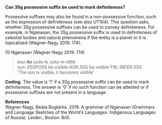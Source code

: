 **Can 3Sg possessive suffix be used to mark definiteness?** 

Possessive suffixes may also be found in a non-possessive function, such as the expression of definiteness (see also UT104). This question asks, whether 3Sg possessive suffixes can be used to convey definiteness. For example, in Nganasan, the 3Sg possessive suffix is used to definiteness of celestial bodies and natural phenomena if the entity is a planet or it is topicalized (Wagner-Nagy 2019: 174). 

(1) Nganasan (Wagner-Nagy 2019: 174)<br/>
>*kou-**ðu** ŋǝðu-tɨ, ŋǝtu-m-hi͡atɨ*<br/>
>sun-3SGPOSS be.visible-AOR.3SG be.visible-TRL-INFER.3SG<br/>
>‘The sun is visible, it becomes visible’<br/>

**Coding.** The value is '1' if a 3Sg possessive suffix can be used to mark definiteness. The answer is '0' if no such function can be attested or if possessive suffixes are not present in a language.

**References**<br/>
Wagner-Nagy, Beáta Boglárka. 2019. A grammar of Nganasan (Grammars and Language Sketches of the World’s Languages. Indigenous Languages of Russia). Leiden ; Boston: Brill.
